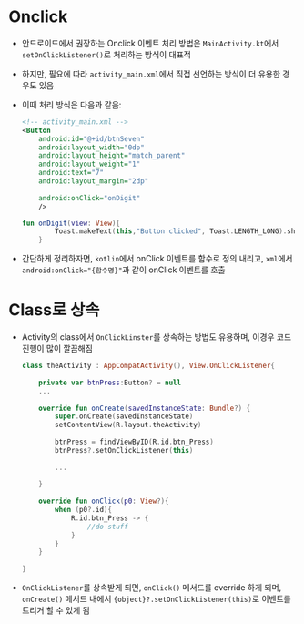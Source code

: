 # Onclick

- 안드로이드에서 권장하는 Onclick 이벤트 처리 방법은 `MainActivity.kt`에서 `setOnClickListener()`로 처리하는 방식이 대표적

- 하지만, 필요에 따라 `activity_main.xml`에서 직접 선언하는 방식이 더 유용한 경우도 있음

- 이때 처리 방식은 다음과 같음:

  ```xml
  <!-- activity_main.xml -->
  <Button
      android:id="@+id/btnSeven"
      android:layout_width="0dp"
      android:layout_height="match_parent"
      android:layout_weight="1"
      android:text="7"
      android:layout_margin="2dp"
      
      android:onClick="onDigit"
      />
  ```

  ```kotlin
  fun onDigit(view: View){
          Toast.makeText(this,"Button clicked", Toast.LENGTH_LONG).show()
      }
  ```

- 간단하게 정리하자면, `kotlin`에서 onClick 이벤트를 함수로 정의 내리고, `xml`에서 `android:onClick="{함수명}"`과 같이 onClick 이벤트를 호출



# Class로 상속

- Activity의 class에서 `OnClickLinster`를 상속하는 방법도 유용하며, 이경우 코드 진행이 많이 깔끔해짐

  ```kotlin
  class theActivity : AppCompatActivity(), View.OnClickListener{
      
      private var btnPress:Button? = null
      ...
      
      override fun onCreate(savedInstanceState: Bundle?) {
          super.onCreate(savedInstanceState)
          setContentView(R.layout.theActivity)
          
          btnPress = findViewByID(R.id.btn_Press)
          btnPress?.setOnClickListener(this)
          
          ...
          
      }
      
      override fun onClick(p0: View?){
          when (p0?.id){
              R.id.btn_Press -> {
                  //do stuff
              }
          }
      }
      
  }
  ```

- `OnClickListener`를 상속받게 되면, `onClick()` 메서드를 override 하게 되며, `onCreate()` 메서드 내에서 `{object}?.setOnClickListener(this)`로 이벤트를 트리거 할 수 있게 됨